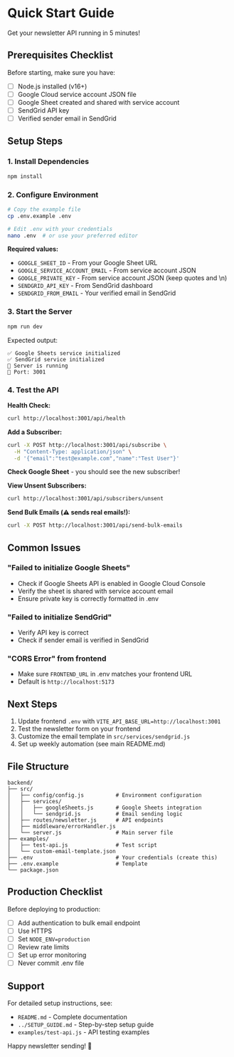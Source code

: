# Quick Start Guide

Get your newsletter API running in 5 minutes!

## Prerequisites Checklist

Before starting, make sure you have:
- [ ] Node.js installed (v16+)
- [ ] Google Cloud service account JSON file
- [ ] Google Sheet created and shared with service account
- [ ] SendGrid API key
- [ ] Verified sender email in SendGrid

## Setup Steps

### 1. Install Dependencies
```bash
npm install
```

### 2. Configure Environment
```bash
# Copy the example file
cp .env.example .env

# Edit .env with your credentials
nano .env  # or use your preferred editor
```

**Required values:**
- `GOOGLE_SHEET_ID` - From your Google Sheet URL
- `GOOGLE_SERVICE_ACCOUNT_EMAIL` - From service account JSON
- `GOOGLE_PRIVATE_KEY` - From service account JSON (keep quotes and \n)
- `SENDGRID_API_KEY` - From SendGrid dashboard
- `SENDGRID_FROM_EMAIL` - Your verified email in SendGrid

### 3. Start the Server
```bash
npm run dev
```

Expected output:
```
✅ Google Sheets service initialized
✅ SendGrid service initialized
🚀 Server is running
📍 Port: 3001
```

### 4. Test the API

**Health Check:**
```bash
curl http://localhost:3001/api/health
```

**Add a Subscriber:**
```bash
curl -X POST http://localhost:3001/api/subscribe \
  -H "Content-Type: application/json" \
  -d '{"email":"test@example.com","name":"Test User"}'
```

**Check Google Sheet** - you should see the new subscriber!

**View Unsent Subscribers:**
```bash
curl http://localhost:3001/api/subscribers/unsent
```

**Send Bulk Emails (⚠️ sends real emails!):**
```bash
curl -X POST http://localhost:3001/api/send-bulk-emails
```

## Common Issues

### "Failed to initialize Google Sheets"
- Check if Google Sheets API is enabled in Google Cloud Console
- Verify the sheet is shared with service account email
- Ensure private key is correctly formatted in .env

### "Failed to initialize SendGrid"
- Verify API key is correct
- Check if sender email is verified in SendGrid

### "CORS Error" from frontend
- Make sure `FRONTEND_URL` in .env matches your frontend URL
- Default is `http://localhost:5173`

## Next Steps

1. Update frontend `.env` with `VITE_API_BASE_URL=http://localhost:3001`
2. Test the newsletter form on your frontend
3. Customize the email template in `src/services/sendgrid.js`
4. Set up weekly automation (see main README.md)

## File Structure

```
backend/
├── src/
│   ├── config/config.js          # Environment configuration
│   ├── services/
│   │   ├── googleSheets.js       # Google Sheets integration
│   │   └── sendgrid.js           # Email sending logic
│   ├── routes/newsletter.js      # API endpoints
│   ├── middleware/errorHandler.js
│   └── server.js                 # Main server file
├── examples/
│   ├── test-api.js               # Test script
│   └── custom-email-template.json
├── .env                          # Your credentials (create this)
├── .env.example                  # Template
└── package.json
```

## Production Checklist

Before deploying to production:
- [ ] Add authentication to bulk email endpoint
- [ ] Use HTTPS
- [ ] Set `NODE_ENV=production`
- [ ] Review rate limits
- [ ] Set up error monitoring
- [ ] Never commit .env file

## Support

For detailed setup instructions, see:
- `README.md` - Complete documentation
- `../SETUP_GUIDE.md` - Step-by-step setup guide
- `examples/test-api.js` - API testing examples

Happy newsletter sending! 📧
